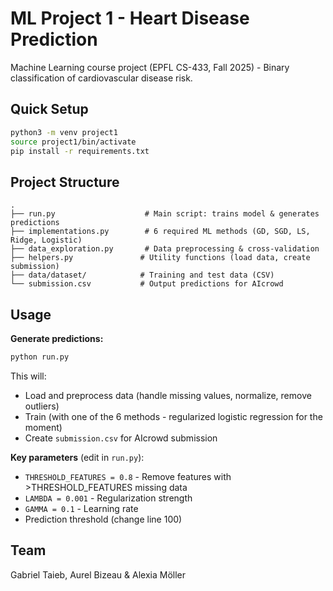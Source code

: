 # ML Project 1 - Heart Disease Prediction

Machine Learning course project (EPFL CS-433, Fall 2025) - Binary classification of cardiovascular disease risk.

## Quick Setup

```bash
python3 -m venv project1
source project1/bin/activate
pip install -r requirements.txt
```

## Project Structure

```
.
├── run.py                    # Main script: trains model & generates predictions
├── implementations.py        # 6 required ML methods (GD, SGD, LS, Ridge, Logistic)
├── data_exploration.py       # Data preprocessing & cross-validation
├── helpers.py               # Utility functions (load data, create submission)
├── data/dataset/            # Training and test data (CSV)
└── submission.csv           # Output predictions for AIcrowd
```

## Usage

**Generate predictions:**
```bash
python run.py
```

This will:
- Load and preprocess data (handle missing values, normalize, remove outliers)
- Train (with one of the 6 methods - regularized logistic regression for the moment)
- Create `submission.csv` for AIcrowd submission

**Key parameters** (edit in `run.py`):
- `THRESHOLD_FEATURES = 0.8` - Remove features with >THRESHOLD_FEATURES missing data
- `LAMBDA = 0.001` - Regularization strength
- `GAMMA = 0.1` - Learning rate
- Prediction threshold (change line 100)

## Team

Gabriel Taieb, Aurel Bizeau & Alexia Möller
